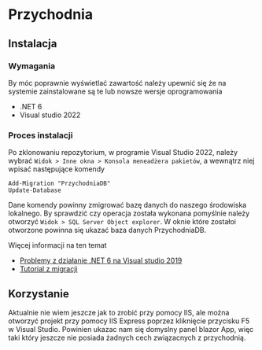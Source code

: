 # Przychodnia

## Instalacja
### Wymagania
By móc poprawnie wyświetlać zawartość należy upewnić się że na systemie zainstalowane są te lub nowsze wersje oprogramowania
- .NET 6
- Visual studio 2022

### Proces instalacji
Po zklonowaniu repozytorium, w programie Visual Studio 2022, należy wybrać `Widok > Inne okna > Konsola meneadżera pakietów`, a wewnątrz niej wpisać następujące komendy
```
Add-Migration "PrzychodniaDB"
Update-Database
```
Dane komendy powinny zmigrować bazę danych do naszego środowiska lokalnego.
By sprawdzić czy operacja została wykonana pomyślnie należy otworzyć `Widok > SQL Server Object explorer`. W oknie które zostałoi otworzone powinna się ukazać baza danych PrzychodniaDB.

Więcej informacji na ten temat
- [Problemy z działanie .NET 6 na Visual studio 2019](https://stackoverflow.com/questions/69773547/visual-studio-2019-not-showing-net-6-framework)
- [Tutorial z migracji](https://www.youtube.com/watch?v=bZ74dirFHUA)

## Korzystanie
Aktualnie nie wiem jeszcze jak to zrobić przy pomocy IIS, ale można otworzyć projekt przy pomocy IIS Express poprzez kliknięcie przycisku F5 w Visual Studio.
Powinien ukazac nam się domyslny panel blazor App, więc taki który jeszcze nie posiada żadnych cech związacnych z przychodnią.
